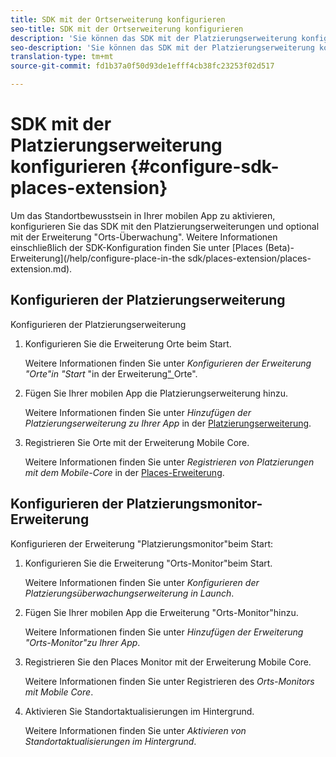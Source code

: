 ```yaml
---
title: SDK mit der Ortserweiterung konfigurieren
seo-title: SDK mit der Ortserweiterung konfigurieren
description: 'Sie können das SDK mit der Platzierungserweiterung konfigurieren, um Standortbewusstsein in Ihrer mobilen App zu aktivieren. '
seo-description: 'Sie können das SDK mit der Platzierungserweiterung konfigurieren, um Standortbewusstsein in Ihrer mobilen App zu aktivieren. '
translation-type: tm+mt
source-git-commit: fd1b37a0f50d93de1efff4cb38fc23253f02d517

---
```



# SDK mit der Platzierungserweiterung konfigurieren {#configure-sdk-places-extension}

Um das Standortbewusstsein in Ihrer mobilen App zu aktivieren, konfigurieren Sie das SDK mit den Platzierungserweiterungen und optional mit der Erweiterung "Orts-Überwachung". Weitere Informationen einschließlich der SDK-Konfiguration finden Sie unter [Places (Beta)-Erweiterung](/help/configure-place-in-the sdk/places-extension/places-extension.md).

## Konfigurieren der Platzierungserweiterung

Konfigurieren der Platzierungserweiterung

1. Konfigurieren Sie die Erweiterung Orte beim Start.

   Weitere Informationen finden Sie unter *Konfigurieren der Erweiterung "Orte"in "Start* "in der Erweiterung[" ](/help/places-ext-aep-sdks/places-extension/places-extension.md)Orte".

1. Fügen Sie Ihrer mobilen App die Platzierungserweiterung hinzu.

   Weitere Informationen finden Sie unter *Hinzufügen der Platzierungserweiterung zu Ihrer App* in der [Platzierungserweiterung](/help/places-ext-aep-sdks/places-extension/places-extension.md).

1. Registrieren Sie Orte mit der Erweiterung Mobile Core.

   Weitere Informationen finden Sie unter *Registrieren von Platzierungen mit dem Mobile-Core* in der [Places-Erweiterung](/help/places-ext-aep-sdks/places-extension/places-extension.md).

## Konfigurieren der Platzierungsmonitor-Erweiterung

Konfigurieren der Erweiterung "Platzierungsmonitor"beim Start:

1. Konfigurieren Sie die Erweiterung "Orts-Monitor"beim Start.

   Weitere Informationen finden Sie unter *Konfigurieren der Platzierungsüberwachungserweiterung in Launch*.

2. Fügen Sie Ihrer mobilen App die Erweiterung "Orts-Monitor"hinzu.

   Weitere Informationen finden Sie unter *Hinzufügen der Erweiterung "Orts-Monitor"zu Ihrer App*.

3. Registrieren Sie den Places Monitor mit der Erweiterung Mobile Core.

   Weitere Informationen finden Sie unter Registrieren des *Orts-Monitors mit Mobile Core*.

4. Aktivieren Sie Standortaktualisierungen im Hintergrund.

   Weitere Informationen finden Sie unter *Aktivieren von Standortaktualisierungen im Hintergrund*.
